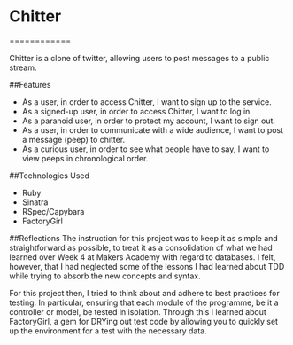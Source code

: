 # Chitter
============

Chitter is a clone of twitter, allowing users to post messages to a public stream.

##Features
- As a user, in order to access Chitter, I want to sign up to the service.
- As a signed-up user, in order to access Chitter, I want to log in.
- As a paranoid user, in order to protect my account, I want to sign out.
- As a user, in order to communicate with a wide audience, I want to post a message (peep) to chitter.
- As a curious user, in order to see what people have to say, I want to view peeps in chronological order.

##Technologies Used
- Ruby
- Sinatra
- RSpec/Capybara
- FactoryGirl

##Reflections
The instruction for this project was to keep it as simple and straightforward as possible, to treat it as a consolidation of what we had learned over Week 4 at Makers Academy with regard to databases. I felt, however, that I had neglected some of the lessons I had learned about TDD while trying to absorb the new concepts and syntax.

For this project then, I tried to think about and adhere to best practices for testing. In particular, ensuring that each module of the programme, be it a controller or model, be tested in isolation. Through this I learned about FactoryGirl, a gem for DRYing out test code by allowing you to quickly set up the environment for a test with the necessary data.